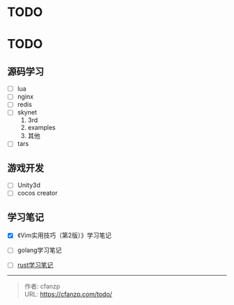 # TODO


# TODO
## 源码学习
- [ ] lua
- [ ] nginx
- [ ] redis
- [ ] skynet
  1. 3rd
  2. examples
  3. 其他
- [ ] tars

## 游戏开发
- [ ] Unity3d
- [ ] cocos creator

## 学习笔记
- [x] 《Vim实用技巧（第2版）》学习笔记
- [ ] golang学习笔记
- [ ] [rust学习笔记](http://43.138.214.246:8084/chapter_1.html)



---

> 作者: cfanzp  
> URL: https://cfanzp.com/todo/  

